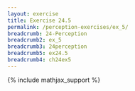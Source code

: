 ```yaml
---
layout: exercise
title: Exercise 24.5
permalink: /perception-exercises/ex_5/
breadcrumb: 24-Perception
breadcrumb2: ex_5
breadcrumb3: 24perception
breadcrumb5: ex24.5
breadcrumb4: ch24ex5
---
```


{% include mathjax_support %}

